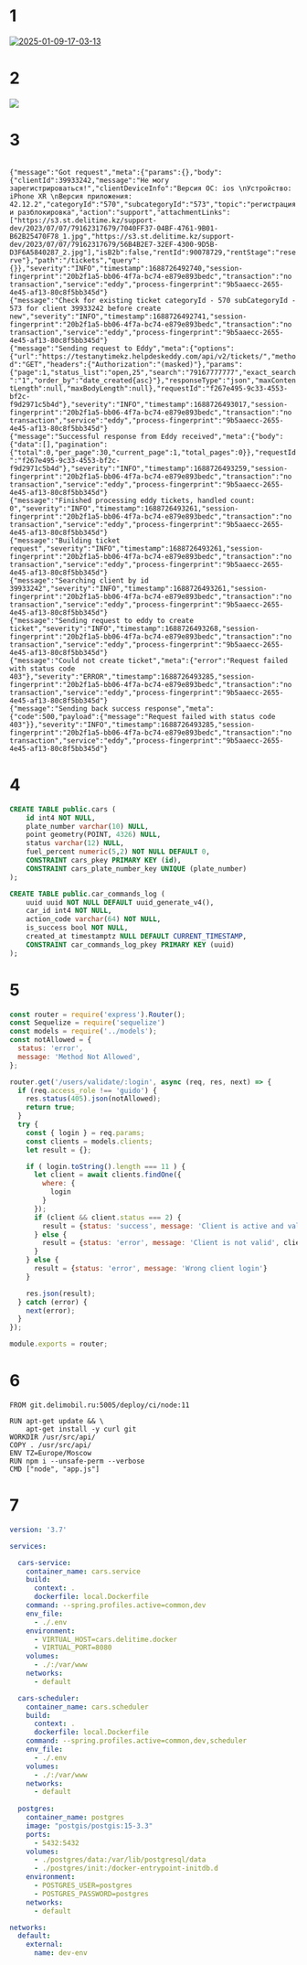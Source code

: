 # 1
<a href='https://postimages.org/' target='_blank'><img src='https://i.postimg.cc/3wNdDLSs/2025-01-09-17-03-13.jpg' border='0' alt='2025-01-09-17-03-13'/></a>

# 2
<img src="https://i.ibb.co/gJGM4Rc/Screenshot-2023-11-17-at-13-43-55.png">

# 3
<code>
{"message":"Got request","meta":{"params":{},"body":{"clientId":39933242,"message":"Не могу зарегистрироваться!","clientDeviceInfo":"Версия ОС: ios \nУстройство: iPhone XR \nВерсия приложения: 42.12.2","categoryId":"570","subcategoryId":"573","topic":"регистрация и разблокировка","action":"support","attachmentLinks":["https://s3.st.delitime.kz/support-dev/2023/07/07/79162317679/7040FF37-04BF-4761-9B01-B62B25470F78_1.jpg","https://s3.st.delitime.kz/support-dev/2023/07/07/79162317679/56B4B2E7-32EF-4300-9D5B-D3F6A5840287_2.jpg"],"isB2b":false,"rentId":90078729,"rentStage":"reserve"},"path":"/tickets","query":{}},"severity":"INFO","timestamp":1688726492740,"session-fingerprint":"20b2f1a5-bb06-4f7a-bc74-e879e893bedc","transaction":"no transaction","service":"eddy","process-fingerprint":"9b5aaecc-2655-4e45-af13-80c8f5bb345d"}
{"message":"Check for existing ticket categoryId - 570 subCategoryId - 573 for client 39933242 before create new","severity":"INFO","timestamp":1688726492741,"session-fingerprint":"20b2f1a5-bb06-4f7a-bc74-e879e893bedc","transaction":"no transaction","service":"eddy","process-fingerprint":"9b5aaecc-2655-4e45-af13-80c8f5bb345d"}
{"message":"Sending request to Eddy","meta":{"options":{"url":"https://testanytimekz.helpdeskeddy.com/api/v2/tickets/","method":"GET","headers":{"Authorization":"(masked)"},"params":{"page":1,"status_list":"open,25","search":"79167777777","exact_search":"1","order_by":"date_created{asc}"},"responseType":"json","maxContentLength":null,"maxBodyLength":null},"requestId":"f267e495-9c33-4553-bf2c-f9d2971c5b4d"},"severity":"INFO","timestamp":1688726493017,"session-fingerprint":"20b2f1a5-bb06-4f7a-bc74-e879e893bedc","transaction":"no transaction","service":"eddy","process-fingerprint":"9b5aaecc-2655-4e45-af13-80c8f5bb345d"}
{"message":"Successful response from Eddy received","meta":{"body":{"data":[],"pagination":{"total":0,"per_page":30,"current_page":1,"total_pages":0}},"requestId":"f267e495-9c33-4553-bf2c-f9d2971c5b4d"},"severity":"INFO","timestamp":1688726493259,"session-fingerprint":"20b2f1a5-bb06-4f7a-bc74-e879e893bedc","transaction":"no transaction","service":"eddy","process-fingerprint":"9b5aaecc-2655-4e45-af13-80c8f5bb345d"}
{"message":"Finished processing eddy tickets, handled count: 0","severity":"INFO","timestamp":1688726493261,"session-fingerprint":"20b2f1a5-bb06-4f7a-bc74-e879e893bedc","transaction":"no transaction","service":"eddy","process-fingerprint":"9b5aaecc-2655-4e45-af13-80c8f5bb345d"}
{"message":"Building ticket request","severity":"INFO","timestamp":1688726493261,"session-fingerprint":"20b2f1a5-bb06-4f7a-bc74-e879e893bedc","transaction":"no transaction","service":"eddy","process-fingerprint":"9b5aaecc-2655-4e45-af13-80c8f5bb345d"}
{"message":"Searching client by id 39933242","severity":"INFO","timestamp":1688726493261,"session-fingerprint":"20b2f1a5-bb06-4f7a-bc74-e879e893bedc","transaction":"no transaction","service":"eddy","process-fingerprint":"9b5aaecc-2655-4e45-af13-80c8f5bb345d"}
{"message":"Sending request to eddy to create ticket","severity":"INFO","timestamp":1688726493268,"session-fingerprint":"20b2f1a5-bb06-4f7a-bc74-e879e893bedc","transaction":"no transaction","service":"eddy","process-fingerprint":"9b5aaecc-2655-4e45-af13-80c8f5bb345d"}
{"message":"Could not create ticket","meta":{"error":"Request failed with status code 403"},"severity":"ERROR","timestamp":1688726493285,"session-fingerprint":"20b2f1a5-bb06-4f7a-bc74-e879e893bedc","transaction":"no transaction","service":"eddy","process-fingerprint":"9b5aaecc-2655-4e45-af13-80c8f5bb345d"}
{"message":"Sending back success response","meta":{"code":500,"payload":{"message":"Request failed with status code 403"}},"severity":"INFO","timestamp":1688726493285,"session-fingerprint":"20b2f1a5-bb06-4f7a-bc74-e879e893bedc","transaction":"no transaction","service":"eddy","process-fingerprint":"9b5aaecc-2655-4e45-af13-80c8f5bb345d"}
</code>

# 4

```sql
CREATE TABLE public.cars (
	id int4 NOT NULL,
	plate_number varchar(10) NULL,
	point geometry(POINT, 4326) NULL,
	status varchar(12) NULL,
	fuel_percent numeric(5,2) NOT NULL DEFAULT 0,
	CONSTRAINT cars_pkey PRIMARY KEY (id),
	CONSTRAINT cars_plate_number_key UNIQUE (plate_number)
);

CREATE TABLE public.car_commands_log (
	uuid uuid NOT NULL DEFAULT uuid_generate_v4(),
	car_id int4 NOT NULL,
	action_code varchar(64) NOT NULL,
	is_success bool NOT NULL,
	created_at timestamptz NULL DEFAULT CURRENT_TIMESTAMP,
	CONSTRAINT car_commands_log_pkey PRIMARY KEY (uuid)
);

```

# 5

```js
const router = require('express').Router();
const Sequelize = require('sequelize')
const models = require('../models');
const notAllowed = {
  status: 'error',
  message: 'Method Not Allowed',
};

router.get('/users/validate/:login', async (req, res, next) => {
  if (req.access_role !== 'guido') {
    res.status(405).json(notAllowed);
    return true;
  }
  try {
    const { login } = req.params;
    const clients = models.clients;
    let result = {};

    if ( login.toString().length === 11 ) {
      let client = await clients.findOne({
        where: {
          login
        }
      });
      if (client && client.status === 2) {
        result = {status: 'success', message: 'Client is active and valid', client}
      } else {
        result = {status: 'error', message: 'Client is not valid', client}
      }
    } else {
      result = {status: 'error', message: 'Wrong client login'}
    }

    res.json(result);
  } catch (error) {
    next(error);
  }
});

module.exports = router;
```

# 6

```
FROM git.delimobil.ru:5005/deploy/ci/node:11

RUN apt-get update && \
    apt-get install -y curl git
WORKDIR /usr/src/api/
COPY . /usr/src/api/
ENV TZ=Europe/Moscow
RUN npm i --unsafe-perm --verbose
CMD ["node", "app.js"]

```

# 7
```yaml
version: '3.7'

services:

  cars-service:
    container_name: cars.service
    build:
      context: .
      dockerfile: local.Dockerfile
    command: --spring.profiles.active=common,dev
    env_file:
      - ./.env
    environment:
      - VIRTUAL_HOST=cars.delitime.docker
      - VIRTUAL_PORT=8080
    volumes:
      - ./:/var/www
    networks:
      - default

  cars-scheduler:
    container_name: cars.scheduler
    build:
      context: .
      dockerfile: local.Dockerfile
    command: --spring.profiles.active=common,dev,scheduler
    env_file:
      - ./.env
    volumes:
      - ./:/var/www
    networks:
      - default
  
  postgres:
    container_name: postgres
    image: "postgis/postgis:15-3.3"
    ports:
      - 5432:5432
    volumes:
      - ./postgres/data:/var/lib/postgresql/data
      - ./postgres/init:/docker-entrypoint-initdb.d
    environment:
      - POSTGRES_USER=postgres
      - POSTGRES_PASSWORD=postgres
    networks:
      - default

networks:
  default:
    external:
      name: dev-env
```

